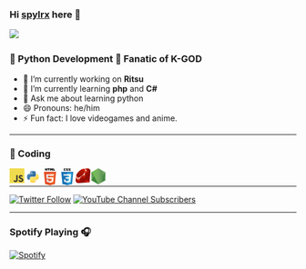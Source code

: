 ### Hi [spylrx][youtube] here 👋
<img src= "https://media.discordapp.net/attachments/765023850857496617/876527283261820959/SaX9.gif">

### 🐍 Python Development 🥝 Fanatic of K-GOD
- 🔭 I’m currently working on **Ritsu**
- 🌱 I’m currently learning **php** and **C#**
- 💬 Ask me about learning python
- 😄 Pronouns: he/him
- ⚡ Fun fact: I love videogames and anime.
---
### 🌈 Coding
<img align="left" alt="JavaScript" width="26px" src="https://raw.githubusercontent.com/github/explore/80688e429a7d4ef2fca1e82350fe8e3517d3494d/topics/javascript/javascript.png"/> <img align="left" alt="JavaScript" width="30px" src="https://raw.githubusercontent.com/github/explore/80688e429a7d4ef2fca1e82350fe8e3517d3494d/topics/python/python.png"/> <img align="left" alt="JavaScript" width="30px" src="https://raw.githubusercontent.com/github/explore/80688e429a7d4ef2fca1e82350fe8e3517d3494d/topics/html/html.png"/> <img align="left" alt="JavaScript" width="30px" src="https://raw.githubusercontent.com/github/explore/80688e429a7d4ef2fca1e82350fe8e3517d3494d/topics/css/css.png"/>  <img align="left" alt="JavaScript" width="26px" src="https://raw.githubusercontent.com/github/explore/80688e429a7d4ef2fca1e82350fe8e3517d3494d/topics/ruby/ruby.png"/> <img align="left" alt="JavaScript" width="28px" src="https://raw.githubusercontent.com/github/explore/80688e429a7d4ef2fca1e82350fe8e3517d3494d/topics/nodejs/nodejs.png"/>

<br/>

---

[![Twitter Follow](https://img.shields.io/twitter/follow/spylrx?color=%231DA1F2&logo=twitter&style=flat-square)](https://twitter.com/spylrx) [![YouTube Channel Subscribers](https://img.shields.io/youtube/channel/subscribers/UCRJfeF6zxEO1TxKd30w1CzQ?logo=youtube&style=flat-square)][youtube]

---

### Spotify Playing 🎧

[![Spotify](https://spotify-spyrlx.vercel.app/api/spotify)](https://open.spotify.com/user/USER_NAME)




<!-- LINKS -->
[youtube]: https://www.youtube.com/c/EtoYoshimura2/videos
